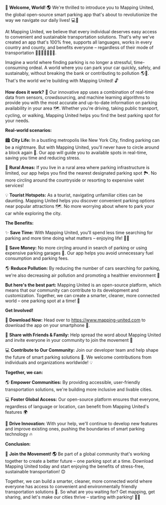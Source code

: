 🚀 **Welcome, World! 🌎** We're thrilled to introduce you to Mapping United, the global open-source smart parking app that's about to revolutionize the way we navigate our daily lives! 💻👋

At Mapping United, we believe that every individual deserves easy access to convenient and sustainable transportation solutions. That's why we've created an app that's 100% free, supports all languages, works in every country and county, and benefits everyone – regardless of their mode of transportation 🚗🚌🚂🚴‍♀️🚶‍♂️.

Imagine a world where finding parking is no longer a stressful, time-consuming ordeal. A world where you can park your car quickly, safely, and sustainably, without breaking the bank or contributing to pollution 🌎💸. That's the world we're building with Mapping United! 🔓

**How does it work?** 🤔 Our innovative app uses a combination of real-time data from sensors, crowdsourcing, and machine learning algorithms to provide you with the most accurate and up-to-date information on parking availability in your area 🗺️. Whether you're driving, taking public transport, cycling, or walking, Mapping United helps you find the best parking spot for your needs.

**Real-world scenarios:**

🏙️ **City Life:** In a bustling metropolis like New York City, finding parking can be a nightmare. But with Mapping United, you'll never have to circle around a block again 🚗. Our app will guide you to available spots in real-time, saving you time and reducing stress.

🌳 **Rural Areas:** If you live in a rural area where parking infrastructure is limited, our app helps you find the nearest designated parking spot 🏞️. No more circling around the countryside or resorting to expensive valet services!

💡 **Tourist Hotspots:** As a tourist, navigating unfamiliar cities can be daunting. Mapping United helps you discover convenient parking options near popular attractions 🗺️. No more worrying about where to park your car while exploring the city.

**The Benefits:**

✨ **Save Time:** With Mapping United, you'll spend less time searching for parking and more time doing what matters – enjoying life! 💆‍♀️

💸 **Save Money:** No more circling around in search of parking or using expensive parking garages 🚗. Our app helps you avoid unnecessary fuel consumption and parking fees.

🌎 **Reduce Pollution:** By reducing the number of cars searching for parking, we're also decreasing air pollution and promoting a healthier environment 🌿

**But here's the best part:** Mapping United is an open-source platform, which means that our community can contribute to its development and customization. Together, we can create a smarter, cleaner, more connected world – one parking spot at a time! 💚

**Get Involved!**

📱 **Download Now:** Head over to https://www.mapping-united.com to download the app on your smartphone 📲.

👥 **Share with Friends & Family:** Help spread the word about Mapping United and invite everyone in your community to join the movement 🌟

💻 **Contribute to Our Community:** Join our developer team and help shape the future of smart parking solutions 🤖. We welcome contributions from individuals and organizations worldwide! 💡

**Together, we can:**

🌎 **Empower Communities:** By providing accessible, user-friendly transportation solutions, we're building more inclusive and livable cities.

💻 **Foster Global Access:** Our open-source platform ensures that everyone, regardless of language or location, can benefit from Mapping United's features 🌍

🚀 **Drive Innovation:** With your help, we'll continue to develop new features and improve existing ones, pushing the boundaries of smart parking technology 🔥

**Conclusion:**

🌟 **Join the Movement! 🌎** Be part of a global community that's working together to create a better future – one parking spot at a time. Download Mapping United today and start enjoying the benefits of stress-free, sustainable transportation! 😊

Together, we can build a smarter, cleaner, more connected world where everyone has access to convenient and environmentally friendly transportation solutions 🌈. So what are you waiting for? Get mapping, get sharing, and let's make our cities thrive – starting with parking! 🚀👏